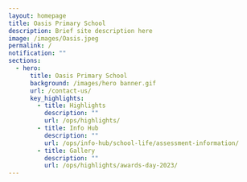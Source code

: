 ```yaml
---
layout: homepage
title: Oasis Primary School
description: Brief site description here
image: /images/Oasis.jpeg
permalink: /
notification: ""
sections:
  - hero:
      title: Oasis Primary School
      background: /images/hero banner.gif
      url: /contact-us/
      key_highlights:
        - title: Highlights
          description: ""
          url: /ops/highlights/
        - title: Info Hub
          description: ""
          url: /ops/info-hub/school-life/assessment-information/
        - title: Gallery
          description: ""
          url: /ops/highlights/awards-day-2023/
---
```

